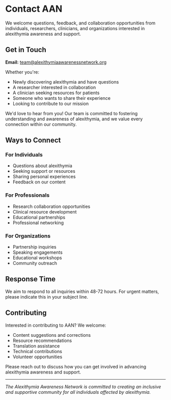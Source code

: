# Contact AAN

We welcome questions, feedback, and collaboration opportunities from individuals, researchers, clinicians, and organizations interested in alexithymia awareness and support.

## Get in Touch

**Email:** [team@alexithymiaawarenessnetwork.org](mailto:team@alexithymiaawarenessnetwork.org)

Whether you're:
- Newly discovering alexithymia and have questions
- A researcher interested in collaboration
- A clinician seeking resources for patients
- Someone who wants to share their experience
- Looking to contribute to our mission

We'd love to hear from you! Our team is committed to fostering understanding and awareness of alexithymia, and we value every connection within our community.

## Ways to Connect

### For Individuals
- Questions about alexithymia
- Seeking support or resources
- Sharing personal experiences
- Feedback on our content

### For Professionals
- Research collaboration opportunities
- Clinical resource development
- Educational partnerships
- Professional networking

### For Organizations
- Partnership inquiries
- Speaking engagements
- Educational workshops
- Community outreach

## Response Time

We aim to respond to all inquiries within 48-72 hours. For urgent matters, please indicate this in your subject line.

## Contributing

Interested in contributing to AAN? We welcome:
- Content suggestions and corrections
- Resource recommendations
- Translation assistance
- Technical contributions
- Volunteer opportunities

Please reach out to discuss how you can get involved in advancing alexithymia awareness and support.

---

*The Alexithymia Awareness Network is committed to creating an inclusive and supportive community for all individuals affected by alexithymia.*
